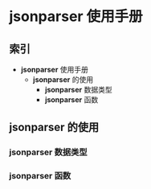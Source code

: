 # **jsonparser** 使用手册 #

## 索引 ##

  * **jsonparser** 使用手册
    * **jsonparser** 的使用
      * **jsonparser** 数据类型
      * **jsonparser** 函数


## **jsonparser** 的使用 ##

### **jsonparser** 数据类型 ###

### **jsonparser** 函数 ###
